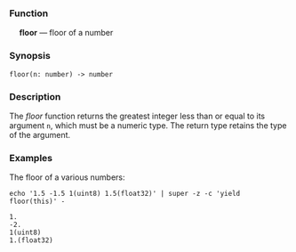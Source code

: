 ### Function

&emsp; **floor** &mdash; floor of a number

### Synopsis

```
floor(n: number) -> number
```

### Description

The _floor_ function returns the greatest integer less than or equal to its argument `n`,
which must be a numeric type.  The return type retains the type of the argument.

### Examples

The floor of a various numbers:
```mdtest-command
echo '1.5 -1.5 1(uint8) 1.5(float32)' | super -z -c 'yield floor(this)' -
```

```mdtest-output
1.
-2.
1(uint8)
1.(float32)
```
